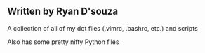 ## Written by Ryan D'souza

A collection of all of my dot files (.vimrc, .bashrc, etc.) and scripts

Also has some pretty nifty Python files
